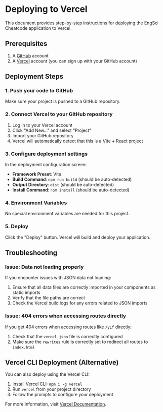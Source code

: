 # Deploying to Vercel

This document provides step-by-step instructions for deploying the EngSci Cheatcode application to Vercel.

## Prerequisites

1. A [GitHub](https://github.com) account
2. A [Vercel](https://vercel.com) account (you can sign up with your GitHub account)

## Deployment Steps

### 1. Push your code to GitHub

Make sure your project is pushed to a GitHub repository.

### 2. Connect Vercel to your GitHub repository

1. Log in to your Vercel account
2. Click "Add New..." and select "Project"
3. Import your GitHub repository
4. Vercel will automatically detect that this is a Vite + React project

### 3. Configure deployment settings

In the deployment configuration screen:

- **Framework Preset**: Vite
- **Build Command**: `npm run build` (should be auto-detected)
- **Output Directory**: `dist` (should be auto-detected)
- **Install Command**: `npm install` (should be auto-detected)

### 4. Environment Variables

No special environment variables are needed for this project.

### 5. Deploy

Click the "Deploy" button. Vercel will build and deploy your application.

## Troubleshooting

### Issue: Data not loading properly

If you encounter issues with JSON data not loading:

1. Ensure that all data files are correctly imported in your components as static imports
2. Verify that the file paths are correct
3. Check the Vercel build logs for any errors related to JSON imports

### Issue: 404 errors when accessing routes directly

If you get 404 errors when accessing routes like `/y1f` directly:

1. Check that the `vercel.json` file is correctly configured
2. Make sure the `rewrites` rule is correctly set to redirect all routes to `index.html`

## Vercel CLI Deployment (Alternative)

You can also deploy using the Vercel CLI:

1. Install Vercel CLI: `npm i -g vercel`
2. Run `vercel` from your project directory
3. Follow the prompts to configure your deployment

For more information, visit [Vercel Documentation](https://vercel.com/docs).
